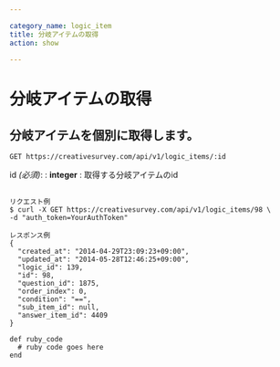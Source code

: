 ```yaml
---

category_name: logic_item
title: 分岐アイテムの取得
action: show

---
```


# 分岐アイテムの取得

## 分岐アイテムを個別に取得します。

`GET https://creativesurvey.com/api/v1/logic_items/:id`

id _(必須)_:
: __integer__
: 取得する分岐アイテムのid

~~~

リクエスト例
$ curl -X GET https://creativesurvey.com/api/v1/logic_items/98 \
-d "auth_token=YourAuthToken"

レスポンス例
{
  "created_at": "2014-04-29T23:09:23+09:00",
  "updated_at": "2014-05-28T12:46:25+09:00",
  "logic_id": 139,
  "id": 98,
  "question_id": 1875,
  "order_index": 0,
  "condition": "==",
  "sub_item_id": null,
  "answer_item_id": 4409
}

~~~

~~~
def ruby_code
  # ruby code goes here
end
~~~

